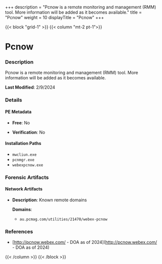+++
description = "Pcnow is a remote monitoring and management (RMM) tool. More information will be added as it becomes available."
title = "Pcnow"
weight = 10
displayTitle = "Pcnow"
+++


{{< block "grid-1" >}}
{{< column "mt-2 pt-1">}}

# Pcnow


### Description

Pcnow is a remote monitoring and management (RMM) tool. More information will be added as it becomes available.



**Last Modified**: 2/9/2024

### Details


#### PE Metadata


- **Free**: No

- **Verification**: No




#### Installation Paths
- `mwcliun.exe`
- `pcnmgr.exe`
- `webexpcnow.exe`

### Forensic Artifacts




#### Network Artifacts

- **Description**: Known remote domains

  **Domains**:
    - `au.pcmag.com/utilities/21470/webex-pcnow`





### References
- [http://pcnow.webex.com/ - DOA as of 2024](http://pcnow.webex.com/ - DOA as of 2024)



{{< /column >}}
{{< /block >}}
